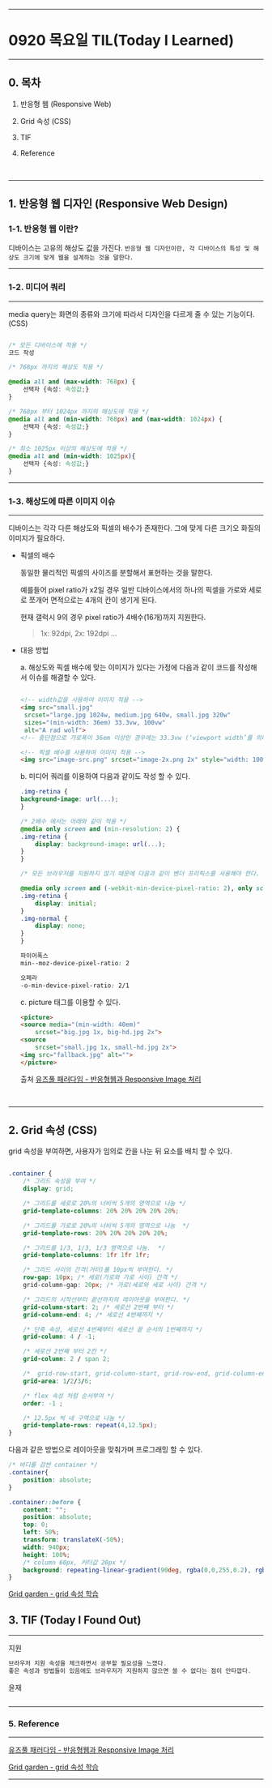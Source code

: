 
---

#  0920 목요일 TIL(Today I Learned)

---

## 0. 목차 

1. 반응형 웹 (Responsive Web)

2. Grid 속성 (CSS)

3. TIF

4. Reference

<br>

---

## 1. 반응형 웹 디자인 (Responsive Web Design)

### 1-1. 반응형 웹 이란?

디바이스는 고유의 해상도 값을 가진다. `반응형 웹 디자인이란, 각 디바이스의 특성 및 해상도 크기에 맞게 웹을 설계하는 것을 말한다.`

---
### 1-2. 미디어 쿼리
---

media query는 화면의 종류와 크기에 따라서 디자인을 다르게 줄 수 있는 기능이다. (CSS)

```css

/* 모든 디바이스에 적용 */
코드 작성

/* 768px 까지의 해상도 적용 */

@media all and (max-width: 768px) {
    선택자 {속성: 속성값;}
}

/* 768px 부터 1024px 까지의 해상도에 적용 */
@media all and (min-width: 768px) and (max-width: 1024px) {
    선택자 {속성: 속성값;}
}

/* 최소 1025px 이상의 해상도에 적용 */
@media all and (min-width: 1025px){
    선택자 {속성: 속성값;}
}

```
---
### 1-3. 해상도에 따른 이미지 이슈
---

디바이스는 각각 다른 해상도와 픽셀의 배수가 존재한다. 그에 맞게 다른 크기오 화질의 이미지가 필요하다.

- 픽셀의 배수

    동일한 물리적인 픽셀의 사이즈를 분할해서 표현하는 것을 말한다.

    예를들어 pixel ratio가 x2일 경우 일반 디바이스에서의 하나의 픽셀을 가로와 세로로 쪼개어 면적으로는 4개의 칸이 생기게 된다. 

    현재 갤럭시 9의 경우 pixel ratio가 4배수(16개)까지 지원한다.

    > 1x: 92dpi, 2x: 192dpi ...

- 대응 방법

    a. 해상도와 픽셀 배수에 맞는 이미지가 있다는 가정에 다음과 같이 코드를 작성해서 이슈를 해결할 수 있다.

    ```html

    <!-- width값을 사용하여 이미지 적용 -->
    <img src="small.jpg"
     srcset="large.jpg 1024w, medium.jpg 640w, small.jpg 320w"
     sizes="(min-width: 36em) 33.3vw, 100vw"
     alt="A rad wolf">
    <!-- 중단점으로 가로폭이 36em 이상인 경우에는 33.3vw (‘viewport width’를 의미)의 이미지가 필요함을 브라우저에 알리고 있으며 뒤의 100vw는 디폴트값이다.  -->
    
    <!-- 픽셀 배수를 사용하여 이미지 적용 -->
    <img src="image-src.png" srcset="image-2x.png 2x" style="width: 100%">

    ```

    b. 미디어 쿼리를 이용하여 다음과 같이도 작성 할 수 있다.

    ```css
    .img-retina {
    background-image: url(...);
    }

    /* 2배수 에서는 아래와 같이 적용 */
    @media only screen and (min-resolution: 2) {
    .img-retina {
        display: background-image: url(...);
    }
    }

    /* 모든 브라우저를 지원하지 않기 때문에 다음과 같이 벤더 프리픽스를 사용해야 한다.  */

    @media only screen and (-webkit-min-device-pixel-ratio: 2), only screen and (min-resolution: 192dpi), only screen and (min-resolution: 2dppx) {
    .img-retina {
        display: initial;
    }
    .img-normal {
        display: none;
    }
    }

    파이어폭스
    min--moz-device-pixel-ratio: 2

    오페라
    -o-min-device-pixel-ratio: 2/1
    ```

    c. picture 태그를 이용할 수 있다.
    
    ```html
    <picture>
    <source media="(min-width: 40em)"
        srcset="big.jpg 1x, big-hd.jpg 2x">
    <source 
        srcset="small.jpg 1x, small-hd.jpg 2x">
    <img src="fallback.jpg" alt="">
    </picture>
    ```

    출처
    [유즈풀 패러다임 - 반응형웹과 Responsive Image 처리](http://www.usefulparadigm.com/2014/11/03/processing-images-on-responsive-web/)

<br>

---
## 2. Grid 속성 (CSS)

grid 속성을 부여하면, 사용자가 임의로 칸을 나눈 뒤 요소를 배치 할 수 있다.

```css

.container {
    /* 그리드 속성을 부여 */
    display: grid;

    /* 그리드를 세로로 20%의 너비씩 5개의 영역으로 나눔 */
    grid-template-columns: 20% 20% 20% 20% 20%;

    /* 그리드를 가로로 20%의 너비씩 5개의 영역으로 나눔  */
    grid-template-rows: 20% 20% 20% 20% 20%;

    /* 그리드를 1/3, 1/3, 1/3 영역으로 나눔.  */
    grid-template-columns: 1fr 1fr 1fr;

    /* 그리드 사이의 간격(거터)를 10px씩 부여한다. */
    row-gap: 10px; /* 세로(가로와 가로 사이) 간격 */
    grid-column-gap: 20px; /* 가로(세로와 세로 사이) 간격 */

    /* 그리드의 시작선부터 끝선까지의 레이아웃을 부여한다. */
    grid-column-start: 2; /* 세로선 2번째 부터 */
    grid-column-end: 4; /* 세로선 4번째까지 */

    /* 단축 속성, 세로선 4번째부터 세로선 끝 순서의 1번째까지 */
    grid-column: 4 / -1; 

    /* 세로선 2번째 부터 2칸 */ 
    grid-column: 2 / span 2;

    /*  grid-row-start, grid-column-start, grid-row-end, grid-column-end 순서 */
    grid-area: 1/2/3/6;

    /* flex 속성 처럼 순서부여 */
    order: -1 ;

    /* 12.5px 씩 네 구역으로 나눔 */
    grid-template-rows: repeat(4,12.5px);
}
```

다음과 같은 방법으로 레이아웃을 맞춰가며 프로그래밍 할 수 있다.

```css
/* 바디를 감싼 container */
.container{
    position: absolute;
}

.container::before {
    content: "";
    position: absolute;
    top: 0;
    left: 50%;
    transform: translateX(-50%);
    width: 940px;
    height: 100%;
    /* column 60px, 커터값 20px */
    background: repeating-linear-gradient(90deg, rgba(0,0,255,0.2), rgba(0,0,255,0.2) 60px, transparent 60px, transparent 80px);
}
```

[Grid garden - grid 속성 학습](http://cssgridgarden.com/#ko)




## 3. TIF (Today I Found Out)

---

지원

```javascript
브라우저 지원 속성을 체크하면서 공부할 필요성을 느꼈다.
좋은 속성과 방법들이 있음에도 브라우저가 지원하지 않으면 쓸 수 없다는 점이 안타깝다.
```

윤재

```javascript
```

---

### 5. Reference

---

[유즈풀 패러다임 - 반응형웹과 Responsive Image 처리](http://www.usefulparadigm.com/2014/11/03/processing-images-on-responsive-web/)

[Grid garden - grid 속성 학습](http://cssgridgarden.com/#ko)

---
